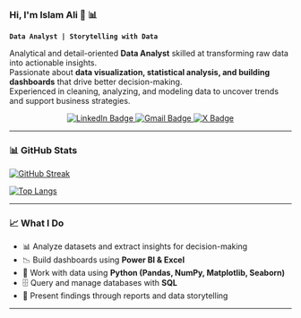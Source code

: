 ### Hi, I'm Islam Ali 👋 📊  
**`Data Analyst | Storytelling with Data`**

Analytical and detail-oriented **Data Analyst** skilled at transforming raw data into actionable insights.  
Passionate about **data visualization, statistical analysis, and building dashboards** that drive better decision-making.  
Experienced in cleaning, analyzing, and modeling data to uncover trends and support business strategies.  

<div id="badges" align="center">
  <a href="https://www.linkedin.com/in/islam-ali-khattab/">
    <img src="https://img.shields.io/badge/LinkedIn-blue?style=for-the-badge&logo=linkedin&logoColor=white" alt="LinkedIn Badge"/>
  </a>
  <a href="mailto:islam.ali.khattab@gmail.com">
    <img src="https://img.shields.io/badge/gmail-red?style=for-the-badge&logo=gmail&logoColor=white" alt="Gmail Badge"/>
  </a>
  <a href="https://twitter.com/islamalikhattab">
    <img src="https://img.shields.io/badge/X-black?style=for-the-badge&logo=x&logoColor=white" alt="X Badge"/>
  </a>
</div>

---

### 📊 GitHub Stats  

[![GitHub Streak](http://github-readme-streak-stats.herokuapp.com?user=IslamAlii&theme=dark&background=000000)](https://git.io/streak-stats)  

[![Top Langs](https://github-readme-stats.vercel.app/api/top-langs/?username=IslamAlii&layout=compact&theme=vision-friendly-dark)](https://github.com/anuraghazra/github-readme-stats)  

---

### 📈 What I Do  
- 📊 Analyze datasets and extract insights for decision-making  
- 📉 Build dashboards using **Power BI & Excel**  
- 🐍 Work with data using **Python (Pandas, NumPy, Matplotlib, Seaborn)**  
- 🗄️ Query and manage databases with **SQL**  
- 📑 Present findings through reports and data storytelling  

---
